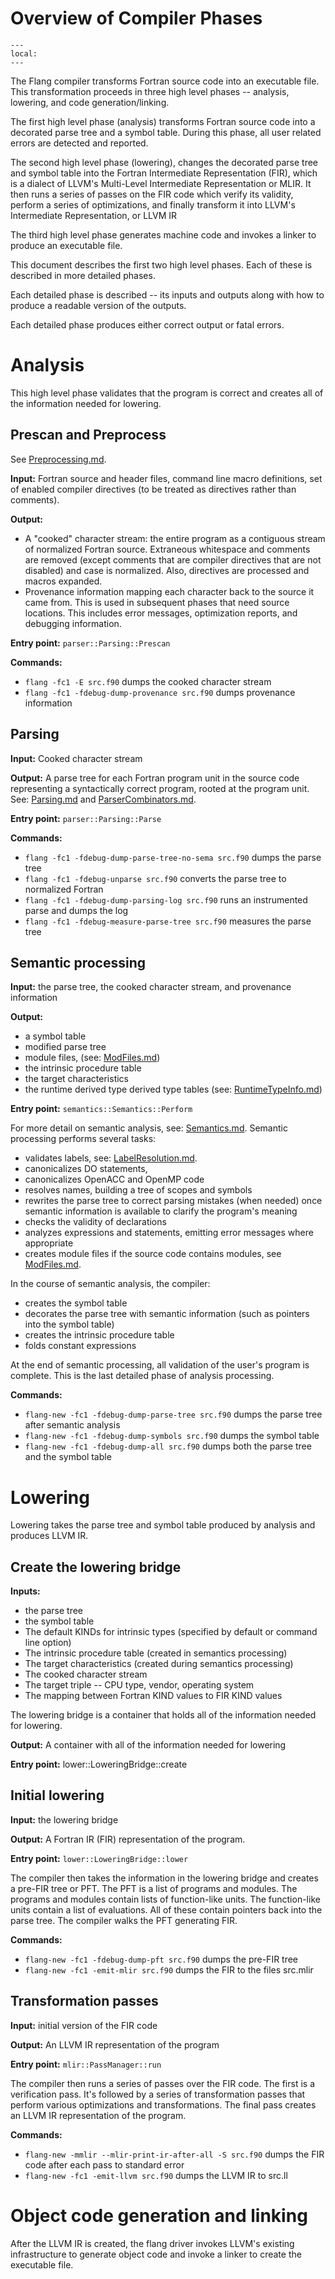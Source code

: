 <!--===- docs/Overview.md 
  
   Part of the LLVM Project, under the Apache License v2.0 with LLVM Exceptions.
   See https://llvm.org/LICENSE.txt for license information.
   SPDX-License-Identifier: Apache-2.0 WITH LLVM-exception
  
-->

# Overview of Compiler Phases

```{contents}
---
local:
---
```
The Flang compiler transforms Fortran source code into an executable file. 
This transformation proceeds in three high level phases -- analysis, lowering,
and code generation/linking.

The first high level phase (analysis) transforms Fortran source code into a
decorated parse tree and a symbol table.  During this phase, all user
related errors are detected and reported.

The second high level phase (lowering), changes the decorated parse tree and
symbol table into the Fortran Intermediate Representation (FIR), which is a
dialect of LLVM's Multi-Level Intermediate Representation or MLIR.  It then
runs a series of passes on the FIR code which verify its validity, perform a
series of optimizations, and finally transform it into LLVM's Intermediate
Representation, or LLVM IR

The third high level phase generates machine code and invokes a linker to
produce an executable file.

This document describes the first two high level phases.  Each of these is
described in more detailed phases.

Each detailed phase is described -- its inputs and outputs along with how to
produce a readable version of the outputs.

Each detailed phase produces either correct output or fatal errors.

# Analysis

This high level phase validates that the program is correct and creates all of
the information needed for lowering.

## Prescan and Preprocess

See [Preprocessing.md](Preprocessing.md).

**Input:** Fortran source and header files, command line macro definitions,
  set of enabled compiler directives (to be treated as directives rather than
  comments).

**Output:**
- A "cooked" character stream: the entire program as a contiguous stream of
  normalized Fortran source.
  Extraneous whitespace and comments are removed (except comments that are
  compiler directives that are not disabled) and case is normalized.  Also,
  directives are processed and macros expanded.
- Provenance information mapping each character back to the source it came from.
  This is used in subsequent phases that need source locations.  This includes
  error messages, optimization reports, and debugging information.

**Entry point:** `parser::Parsing::Prescan`

**Commands:** 
 - `flang -fc1 -E src.f90` dumps the cooked character stream
 - `flang -fc1 -fdebug-dump-provenance src.f90` dumps provenance
   information

## Parsing

**Input:** Cooked character stream

**Output:** A parse tree for each Fortran program unit in the source code
representing a syntactically correct program, rooted at the program unit.  See:
[Parsing.md](Parsing.md) and [ParserCombinators.md](ParserCombinators.md).

**Entry point:** `parser::Parsing::Parse`

**Commands:**
  - `flang -fc1 -fdebug-dump-parse-tree-no-sema src.f90` dumps the parse tree
  - `flang -fc1 -fdebug-unparse src.f90` converts the parse tree to normalized Fortran
  - `flang -fc1 -fdebug-dump-parsing-log src.f90` runs an instrumented parse and dumps the log
  - `flang -fc1 -fdebug-measure-parse-tree src.f90` measures the parse tree

## Semantic processing

**Input:** the parse tree, the cooked character stream, and provenance
information

**Output:** 
* a symbol table
* modified parse tree
* module files, (see: [ModFiles.md](ModFiles.md))
* the intrinsic procedure table
* the target characteristics
* the runtime derived type derived type tables (see: [RuntimeTypeInfo.md](RuntimeTypeInfo.md))

**Entry point:** `semantics::Semantics::Perform`

For more detail on semantic analysis, see: [Semantics.md](Semantics.md).
Semantic processing performs several tasks: 
* validates labels, see: [LabelResolution.md](LabelResolution.md).
* canonicalizes DO statements, 
* canonicalizes OpenACC and OpenMP code
* resolves names, building a tree of scopes and symbols
* rewrites the parse tree to correct parsing mistakes (when needed) once semantic information is available to clarify the program's meaning
* checks the validity of declarations
* analyzes expressions and statements, emitting error messages where appropriate
* creates module files if the source code contains modules, 
  see [ModFiles.md](ModFiles.md).

In the course of semantic analysis, the compiler:
* creates the symbol table
* decorates the parse tree with semantic information (such as pointers into the symbol table)
* creates the intrinsic procedure table
* folds constant expressions

At the end of semantic processing, all validation of the user's program is complete.  This is the last detailed phase of analysis processing.

**Commands:**
  - `flang-new -fc1 -fdebug-dump-parse-tree src.f90` dumps the parse tree after semantic analysis
  - `flang-new -fc1 -fdebug-dump-symbols src.f90` dumps the symbol table
  - `flang-new -fc1 -fdebug-dump-all src.f90` dumps both the parse tree and the symbol table

# Lowering

Lowering takes the parse tree and symbol table produced by analysis and
produces LLVM IR.

## Create the lowering bridge

**Inputs:** 
  - the parse tree
  - the symbol table
  - The default KINDs for intrinsic types (specified by default or command line option)
  - The intrinsic procedure table (created in semantics processing)
  - The target characteristics (created during semantics processing)
  - The cooked character stream
  - The target triple -- CPU type, vendor, operating system
  - The mapping between Fortran KIND values to FIR KIND values

The lowering bridge is a container that holds all of the information needed for lowering.

**Output:** A container with all of the information needed for lowering

**Entry point:** lower::LoweringBridge::create

## Initial lowering

**Input:** the lowering bridge

**Output:** A Fortran IR (FIR) representation of the program.

**Entry point:** `lower::LoweringBridge::lower`

The compiler then takes the information in the lowering bridge and creates a
pre-FIR tree or PFT.  The PFT is a list of programs and modules.  The programs
and modules contain lists of function-like units.  The function-like units
contain a list of evaluations.  All of these contain pointers back into the
parse tree.  The compiler walks the PFT generating FIR.

**Commands:**
  - `flang-new -fc1 -fdebug-dump-pft src.f90` dumps the pre-FIR tree
  - `flang-new -fc1 -emit-mlir src.f90` dumps the FIR to the files src.mlir

## Transformation passes

**Input:** initial version of the FIR code

**Output:** An LLVM IR representation of the program

**Entry point:** `mlir::PassManager::run`

The compiler then runs a series of passes over the FIR code.  The first is a
verification pass.  It's followed by a series of transformation passes that
perform various optimizations and transformations.  The final pass creates an
LLVM IR representation of the program.

**Commands:**
  - `flang-new -mmlir --mlir-print-ir-after-all -S src.f90` dumps the FIR code after each pass to standard error
  - `flang-new -fc1 -emit-llvm src.f90` dumps the LLVM IR to src.ll

# Object code generation and linking

After the LLVM IR is created, the flang driver invokes LLVM's existing
infrastructure to generate object code and invoke a linker to create the
executable file.
